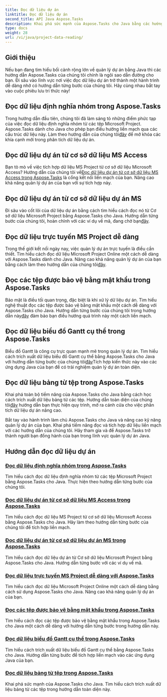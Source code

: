 ```yaml
---
title: Đọc dữ liệu dự án
linktitle: Đọc dữ liệu dự án
second_title: API Java Aspose.Tasks
description: Khai phá sức mạnh của Aspose.Tasks cho Java bằng các hướng dẫn của chúng tôi! Từ việc đọc định nghĩa nhóm đến trích xuất dữ liệu biểu đồ Gantt, hãy làm chủ việc tích hợp liền mạch.
type: docs
weight: 28
url: /vi/java/project-data-reading/
---
```

## Giới thiệu
Nếu bạn đang tìm hiểu bối cảnh rộng lớn về quản lý dự án bằng Java thì các hướng dẫn Aspose.Tasks của chúng tôi chính là ngôi sao dẫn đường cho bạn. Đi sâu vào lĩnh vực nơi việc đọc dữ liệu dự án trở thành một hành trình dễ dàng nhờ có hướng dẫn từng bước của chúng tôi. Hãy cùng nhau bắt tay vào cuộc phiêu lưu tri thức này!

## Đọc dữ liệu định nghĩa nhóm trong Aspose.Tasks
 Trong hướng dẫn đầu tiên, chúng tôi đã làm sáng tỏ những điểm phức tạp của việc đọc dữ liệu định nghĩa nhóm từ các tệp Microsoft Project. Aspose.Tasks dành cho Java cho phép bạn điều hướng liền mạch qua các cấu trúc dữ liệu này. Làm theo hướng dẫn của chúng tôi[đây](./read-group-definition/) để mở khóa các khía cạnh mới trong phân tích dữ liệu dự án.

## Đọc dữ liệu dự án từ cơ sở dữ liệu MS Access
 Bạn tò mò về việc tích hợp dữ liệu MS Project từ cơ sở dữ liệu Microsoft Access? Hướng dẫn của chúng tôi về[Đọc dữ liệu dự án từ cơ sở dữ liệu MS Access trong Aspose.Tasks](./read-access-database/) là cổng kết nối liền mạch của bạn. Nâng cao khả năng quản lý dự án của bạn với sự tích hợp này.

## Đọc dữ liệu dự án từ cơ sở dữ liệu dự án MS
Đi sâu vào cốt lõi của dữ liệu dự án bằng cách tìm hiểu cách đọc nó từ Cơ sở dữ liệu Microsoft Project bằng Aspose.Tasks cho Java. Hướng dẫn từng bước của chúng tôi, hoàn chỉnh với các ví dụ về mã, đang chờ bạn[đây](./read-project-database/).

## Đọc dữ liệu trực tuyến MS Project dễ dàng
 Trong thế giới kết nối ngày nay, việc quản lý dự án trực tuyến là điều cần thiết. Tìm hiểu cách đọc dữ liệu Microsoft Project Online một cách dễ dàng với Aspose.Tasks dành cho Java. Nâng cao khả năng quản lý dự án của bạn bằng cách làm theo hướng dẫn của chúng tôi[đây](./read-project-online/).

## Đọc các tệp được bảo vệ bằng mật khẩu trong Aspose.Tasks
 Bảo mật là điều tối quan trọng, đặc biệt là khi xử lý dữ liệu dự án. Tìm hiểu nghệ thuật đọc các tệp được bảo vệ bằng mật khẩu một cách dễ dàng với Aspose.Tasks cho Java. Hướng dẫn từng bước của chúng tôi trong hướng dẫn này[đây](./read-password-protected/) đảm bảo bạn điều hướng quá trình này một cách liền mạch.

## Đọc dữ liệu biểu đồ Gantt cụ thể trong Aspose.Tasks
 Biểu đồ Gantt là công cụ trực quan mạnh mẽ trong quản lý dự án. Tìm hiểu cách trích xuất dữ liệu biểu đồ Gantt cụ thể bằng Aspose.Tasks cho Java với hướng dẫn từng bước của chúng tôi[đây](./read-specific-gantt-chart-data/)Tích hợp kiến thức này vào các ứng dụng Java của bạn để có trải nghiệm quản lý dự án toàn diện.

## Đọc dữ liệu bảng từ tệp trong Aspose.Tasks
 Khai phá toàn bộ tiềm năng của Aspose.Tasks cho Java bằng cách học cách trích xuất dữ liệu bảng từ các tệp. Hướng dẫn toàn diện của chúng tôi[đây](./read-table-data/) hướng dẫn bạn thực hiện quy trình, mở ra cánh cửa cho việc phân tích dữ liệu dự án nâng cao.

Bắt tay vào hành trình làm chủ Aspose.Tasks cho Java và nâng cao kỹ năng quản lý dự án của bạn. Khai phá tiềm năng đọc và tích hợp dữ liệu liền mạch với các hướng dẫn của chúng tôi. Hãy tham gia và để Aspose.Tasks trở thành người bạn đồng hành của bạn trong lĩnh vực quản lý dự án Java.

## Hướng dẫn đọc dữ liệu dự án
### [Đọc dữ liệu định nghĩa nhóm trong Aspose.Tasks](./read-group-definition/)
Tìm hiểu cách đọc dữ liệu định nghĩa nhóm từ các tệp Microsoft Project bằng Aspose.Tasks cho Java. Thực hiện theo hướng dẫn từng bước của chúng tôi.
### [Đọc dữ liệu dự án từ cơ sở dữ liệu MS Access trong Aspose.Tasks](./read-access-database/)
Tìm hiểu cách đọc dữ liệu MS Project từ cơ sở dữ liệu Microsoft Access bằng Aspose.Tasks cho Java. Hãy làm theo hướng dẫn từng bước của chúng tôi để tích hợp liền mạch.
### [Đọc dữ liệu dự án từ cơ sở dữ liệu dự án MS trong Aspose.Tasks](./read-project-database/)
Tìm hiểu cách đọc dữ liệu dự án từ Cơ sở dữ liệu Microsoft Project bằng Aspose.Tasks cho Java. Hướng dẫn từng bước với các ví dụ về mã.
### [Đọc dữ liệu trực tuyến MS Project dễ dàng với Aspose.Tasks](./read-project-online/)
Tìm hiểu cách đọc dữ liệu Microsoft Project Online một cách dễ dàng bằng cách sử dụng Aspose.Tasks cho Java. Nâng cao khả năng quản lý dự án của bạn.
### [Đọc các tệp được bảo vệ bằng mật khẩu trong Aspose.Tasks](./read-password-protected/)
Tìm hiểu cách đọc các tệp được bảo vệ bằng mật khẩu trong Aspose.Tasks cho Java một cách dễ dàng với hướng dẫn từng bước trong hướng dẫn này.
### [Đọc dữ liệu biểu đồ Gantt cụ thể trong Aspose.Tasks](./read-specific-gantt-chart-data/)
Tìm hiểu cách trích xuất dữ liệu biểu đồ Gantt cụ thể bằng Aspose.Tasks cho Java. Hướng dẫn từng bước để tích hợp liền mạch vào các ứng dụng Java của bạn.
### [Đọc dữ liệu bảng từ tệp trong Aspose.Tasks](./read-table-data/)
Khai phá sức mạnh của Aspose.Tasks cho Java. Tìm hiểu cách trích xuất dữ liệu bảng từ các tệp trong hướng dẫn toàn diện này.